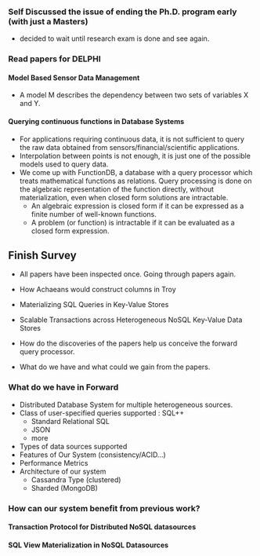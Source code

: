 ### Self Discussed the issue of ending the Ph.D. program early (with just a Masters)
 - decided to wait until research exam is done and see again.

### Read papers for DELPHI

#### Model Based Sensor Data Management
 - A model M describes the dependency between two sets of variables X and Y.

#### Querying continuous functions in Database Systems
 - For applications requiring continuous data, it is not sufficient to query the raw data obtained from sensors/financial/scientific applications.
 - Interpolation between points is not enough, it is just one of the possible models used to query data.
 - We come up with FunctionDB, a database with a query processor which treats mathematical functions as relations. Query processing is done on the algebraic representation of the function directly, without materialization, even when closed form solutions are intractable.
   - An algebraic expression is closed form if it can be expressed as a finite number of well-known functions.
   - A problem (or function) is intractable if it can be evaluated as a closed form expression.

## Finish Survey
 - All papers have been inspected once. Going through papers again.
 - How Achaeans would construct columns in Troy
 - Materializing SQL Queries in Key-Value Stores
 - Scalable Transactions across Heterogeneous NoSQL Key-Value Data Stores
 
- How do the discoveries of the papers help us conceive the forward query processor. 
- What do we have and what could we gain from the papers.

### What do we have in Forward
 - Distributed Database System for multiple heterogeneous sources.
 - Class of user-specified queries supported : SQL++
   - Standard Relational SQL
   - JSON
   - more
 - Types of data sources supported
 - Features of Our System (consistency/ACID...)
 - Performance Metrics
 - Architecture of our system
   - Cassandra Type (clustered)
   - Sharded (MongoDB)

### How can our system benefit from previous work?

#### Transaction Protocol for Distributed NoSQL datasources

#### SQL View Materialization in NoSQL Datasources